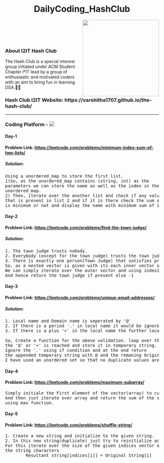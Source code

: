 <h1 align =center> DailyCoding_HashClub </h1>

<img align=right width=250px src="https://user-images.githubusercontent.com/91421427/148388054-65a9a123-a20f-43a3-aa1d-5f461b92d651.png"/>
<br/><br/><br/><br/>

###  About I2IT Hash Club
The Hash Club is a special interest group initiated under ACM Student Chapter I²IT lead by a group of enthusiastic and motivated coders with an aim to bring fun in learning DSA.🙌🏻

<h3 style="text-decoration: none;">Hash Club I2IT Website: https://varshitha1707.github.io/the-hash-club/ </h3>
<hr/>

###  Coding Platform - <a href="https://leetcode.com/777ahesh/"><img src="https://img.shields.io/badge/-LeetCode-FFA116?style=for-the-badge&logo=LeetCode&logoColor=black&style=flat-square"/></a>

#### Day-1

####  Problem Link: https://leetcode.com/problems/minimum-index-sum-of-two-lists/
##### Solution:
<pre>Using a unordered_map to store the first list. 
1)So, as the unordered_map contains (string, int) as the 
parameters we can store the name as well as the index in the 
unordered_map.
2) Then, iterate over the another list and check if any value( name )
that is present in list 2 and if it is there check the sum of the index
is minimum or not and display the name with minimum sum of index. 
</pre> 

#### Day-2

####  Problem Link: https://leetcode.com/problems/find-the-town-judge/
##### Solution:
<pre>1. The town judge trusts nobody.
2. Everybody (except for the town judge) trusts the town judge.
3. There is exactly one person(Town Judge) that satisfies properties 1 and 2.
So, as a nested vector is given with its each inner vector of size 2.
We can simply iterate over the outer vector and using indexing check the trust of everybody in the town.
And hence return the town judge if present else -1
</pre> 

#### Day-3

####  Problem Link: https://leetcode.com/problems/unique-email-addresses/
##### Solution:
<pre>1. Local name and Domain name is seperated by '@'
2. If there is a period '.' in local name it would be ignored.
3. If there is a plus '+' in the local name the further local name should not be considered.

So, Create a function for the above validation. loop over the characters in the string till
the '@' or '+' is reached and store it in temporary string.
Ignore the '.' using if condition and at the end return 
the appended temporary string with @ and the remaning Original string (email).
I have used an unordered_set so that no duplicate values are stored.
</pre> 

#### Day-4

####  Problem Link: https://leetcode.com/problems/maximum-subarray/

<pre>Simply initiale the First element of the vector(array) to currSum, maxSum.
And then just iterate over array and return the sum of the subarray which gives maximum sum
using max function.
</pre> 

#### Day-5

####  Problem Link: https://leetcode.com/problems/shuffle-string/

<pre>1. Create a new string and initialize to the given string.
2. In this new string(duplicate) just try to reinitialize according t0 ordered indices.
For this iterate over the size of the given indices vector and use the below to reinitialize
the string characters 
        Resultant_string[indices[i]] = Original_String[i]
</pre> 
